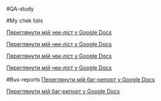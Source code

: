 #QA-study

#My chek lists  

[Переглянути мій чек-ліст у Google Docs](https://docs.google.com/spreadsheets/d/1bxrSRX98h61LxYgF8jmxTwPfnplIoNCMh14qA3y4eiA/edit?usp=sharing)  

[Переглянути мій чек-ліст у Google Docs](https://docs.google.com/spreadsheets/d/10F0joa_5xDLunmapWI2dJJmuxQza3mR9ounk3wbqfNE/edit?usp=sharing)  

[Переглянути мій чек-ліст у Google Docs](https://docs.google.com/spreadsheets/d/1Yx9SrN_pNVcuDlMPyUO1U9JdPFqumW5k56khOxdEY90/edit?usp=sharing)  

[Переглянути мій чек-ліст у Google Docs](https://docs.google.com/spreadsheets/d/1yalE0sHrMxquyzSZ8ZtJJdlhG_yD-s8eAXJmlCs29i4/edit?usp=sharing)  

#Bus-reports
[Переглянути мій баг-репорт у Google Docs](https://docs.google.com/spreadsheets/d/1_oZy9PvpteQ8h21VsoVkfWzsDohnwVk1zad-2rIYsug/edit?usp=sharing) 

[Переглянути мій баг-репорт у Google Docs](https://docs.google.com/spreadsheets/d/1qj6JDxXI34xZe7-YZRX9Ww6c5fR8zAZHEJTDPbusF8Q/edit?usp=sharing)
